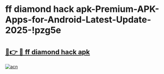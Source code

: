 # ff diamond hack apk-Premium-APK-Apps-for-Android-Latest-Update-2025-!pzg5e

# <h2><a href="https://googleone.com">🔗👉 🔴 ff diamond hack apk</a></h2>

[![acn](https://github.com/user-attachments/assets/0f9c940e-d8b0-45ae-aac7-cd30a18b3e1c)](https://googleone.com)

